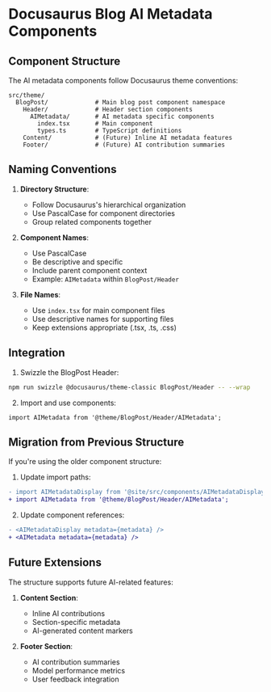 # Docusaurus Blog AI Metadata Components

## Component Structure

The AI metadata components follow Docusaurus theme conventions:

```
src/theme/
  BlogPost/             # Main blog post component namespace
    Header/             # Header section components
      AIMetadata/       # AI metadata specific components
        index.tsx       # Main component
        types.ts        # TypeScript definitions
    Content/            # (Future) Inline AI metadata features
    Footer/             # (Future) AI contribution summaries
```

## Naming Conventions

1. **Directory Structure**:
   - Follow Docusaurus's hierarchical organization
   - Use PascalCase for component directories
   - Group related components together

2. **Component Names**:
   - Use PascalCase
   - Be descriptive and specific
   - Include parent component context
   - Example: `AIMetadata` within `BlogPost/Header`

3. **File Names**:
   - Use `index.tsx` for main component files
   - Use descriptive names for supporting files
   - Keep extensions appropriate (.tsx, .ts, .css)

## Integration

1. Swizzle the BlogPost Header:
```bash
npm run swizzle @docusaurus/theme-classic BlogPost/Header -- --wrap
```

2. Import and use components:
```tsx
import AIMetadata from '@theme/BlogPost/Header/AIMetadata';
```

## Migration from Previous Structure

If you're using the older component structure:

1. Update import paths:
```diff
- import AIMetadataDisplay from '@site/src/components/AIMetadataDisplay';
+ import AIMetadata from '@theme/BlogPost/Header/AIMetadata';
```

2. Update component references:
```diff
- <AIMetadataDisplay metadata={metadata} />
+ <AIMetadata metadata={metadata} />
```

## Future Extensions

The structure supports future AI-related features:

1. **Content Section**:
   - Inline AI contributions
   - Section-specific metadata
   - AI-generated content markers

2. **Footer Section**:
   - AI contribution summaries
   - Model performance metrics
   - User feedback integration